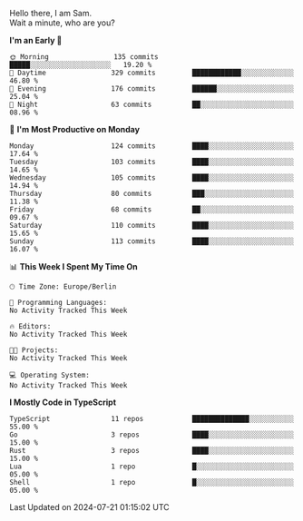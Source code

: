 Hello there, I am Sam.  
Wait a minute, who are you?
  
<!--START_SECTION:waka-->
**I'm an Early 🐤** 

```text
🌞 Morning                135 commits         █████░░░░░░░░░░░░░░░░░░░░   19.20 % 
🌆 Daytime                329 commits         ████████████░░░░░░░░░░░░░   46.80 % 
🌃 Evening                176 commits         ██████░░░░░░░░░░░░░░░░░░░   25.04 % 
🌙 Night                  63 commits          ██░░░░░░░░░░░░░░░░░░░░░░░   08.96 % 
```
📅 **I'm Most Productive on Monday** 

```text
Monday                   124 commits         ████░░░░░░░░░░░░░░░░░░░░░   17.64 % 
Tuesday                  103 commits         ████░░░░░░░░░░░░░░░░░░░░░   14.65 % 
Wednesday                105 commits         ████░░░░░░░░░░░░░░░░░░░░░   14.94 % 
Thursday                 80 commits          ███░░░░░░░░░░░░░░░░░░░░░░   11.38 % 
Friday                   68 commits          ██░░░░░░░░░░░░░░░░░░░░░░░   09.67 % 
Saturday                 110 commits         ████░░░░░░░░░░░░░░░░░░░░░   15.65 % 
Sunday                   113 commits         ████░░░░░░░░░░░░░░░░░░░░░   16.07 % 
```


📊 **This Week I Spent My Time On** 

```text
🕑︎ Time Zone: Europe/Berlin

💬 Programming Languages: 
No Activity Tracked This Week

🔥 Editors: 
No Activity Tracked This Week

🐱‍💻 Projects: 
No Activity Tracked This Week

💻 Operating System: 
No Activity Tracked This Week
```

**I Mostly Code in TypeScript** 

```text
TypeScript               11 repos            ██████████████░░░░░░░░░░░   55.00 % 
Go                       3 repos             ████░░░░░░░░░░░░░░░░░░░░░   15.00 % 
Rust                     3 repos             ████░░░░░░░░░░░░░░░░░░░░░   15.00 % 
Lua                      1 repo              █░░░░░░░░░░░░░░░░░░░░░░░░   05.00 % 
Shell                    1 repo              █░░░░░░░░░░░░░░░░░░░░░░░░   05.00 % 
```




 Last Updated on 2024-07-21 01:15:02 UTC
<!--END_SECTION:waka-->

